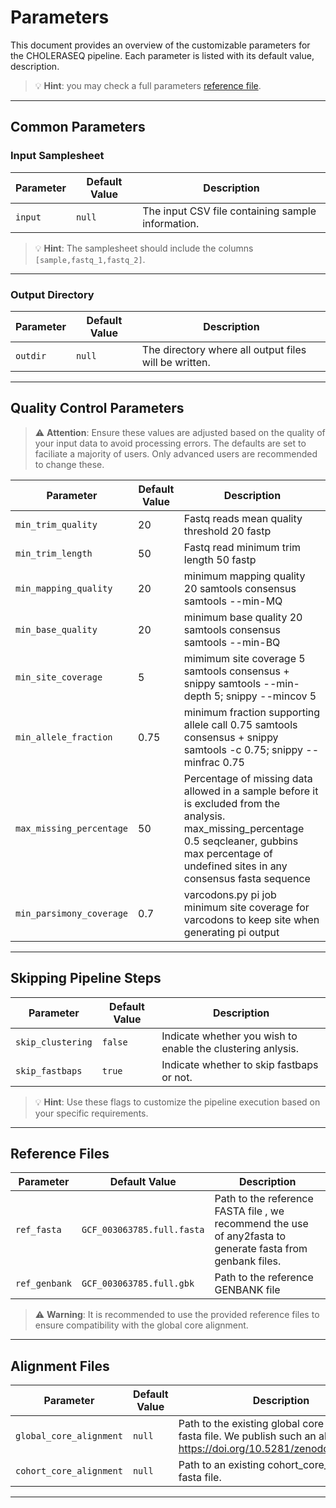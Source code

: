 # Parameters

This document provides an overview of the customizable parameters for the CHOLERASEQ pipeline. Each parameter is listed with its default value, description.

> 💡 **Hint**: you may check a full parameters [reference file](https://github.com/CERI-KRISP/CholeraSeq/blob/master/nextflow.config).

---

## Common Parameters

### Input Samplesheet
| Parameter             | Default Value              | Description                                                                                     |
|-----------------------|----------------------------|-------------------------------------------------------------------------------------------------|
| `input`   | `null`  | The input CSV file containing sample information.    |

> 💡 **Hint**: The samplesheet should include the columns `[sample,fastq_1,fastq_2]`.

---

### Output Directory
| Parameter   | Default Value         | Description                                                                 |
|-------------|-----------------------|-----------------------------------------------------------------------------|
| `outdir`    | `null`     | The directory where all output files will be written.                      |


---

## Quality Control Parameters

> ⚠️ **Attention**: Ensure these values are adjusted based on the quality of your input data to avoid processing errors.
> The defaults are set to faciliate a majority of users. Only advanced users are recommended to change these.

| Parameter                | Default Value | Description                                                                                                                                                                                                        |
|--------------------------|---------------|--------------------------------------------------------------------------------------------------------------------------------------------------------------------------------------------------------------------|
| `min_trim_quality`       | 20            | Fastq reads mean quality threshold	20	fastp                                                                                                                                                                  |
| `min_trim_length`        | 50            | Fastq read minimum trim length	50	fastp                                                                                                                                                                      |
| `min_mapping_quality`    | 20            | minimum mapping quality	20	samtools consensus	samtools --min-MQ                                                                                                                                           |
| `min_base_quality`       | 20            | minimum base quality	20	samtools consensus	samtools --min-BQ                                                                                                                                              |
| `min_site_coverage`      | 5             | mimimum site coverage	5	samtools consensus + snippy	samtools --min-depth 5; snippy --mincov 5                                                                                                             |
| `min_allele_fraction`    | 0.75          | minimum fraction supporting allele call	0.75	samtools consensus + snippy	samtools -c 0.75; snippy --minfrac 0.75                                                                                          |
| `max_missing_percentage` | 50            | Percentage of missing data allowed in a sample before it is excluded from the analysis.  max_missing_percentage	0.5	seqcleaner, gubbins	max percentage of undefined sites in any consensus fasta sequence |
| `min_parsimony_coverage` | 0.7           | varcodons.py pi job minimum site coverage for varcodons to keep site when generating pi output                                                                                                                     |


---

## Skipping Pipeline Steps

| Parameter         | Default Value | Description                                                                     |
|-------------------|---------------|---------------------------------------------------------------------------------|
| `skip_clustering` | `false`       | Indicate whether you wish to enable the clustering anlysis.                     |
| `skip_fastbaps`   | `true`        | Indicate whether to skip fastbaps or not.  |

> 💡 **Hint**: Use these flags to customize the pipeline execution based on your specific requirements.

---

## Reference Files

| Parameter     | Default Value              | Description                                                                                                |
|---------------|----------------------------|------------------------------------------------------------------------------------------------------------|
| `ref_fasta`   | `GCF_003063785.full.fasta` | Path to the reference FASTA file , we recommend the use of any2fasta to generate fasta from genbank files. |
| `ref_genbank` | `GCF_003063785.full.gbk`   | Path to the reference GENBANK file                                                                         |

> ⚠️ **Warning**: It is recommended to use the provided reference files to ensure compatibility with the global core alignment.

---


## Alignment Files

| Parameter               | Default Value | Description                                                                                                                     |
|-------------------------|---------------|---------------------------------------------------------------------------------------------------------------------------------|
| `global_core_alignment` | `null`        | Path to the existing global core alignment fasta file. We publish such an alignment on  https://doi.org/10.5281/zenodo.10984554 |
| `cohort_core_alignment` | `null`        | Path to an existing cohort_core_alignment fasta file.                                                                           |

---
